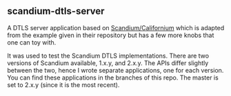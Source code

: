 ## scandium-dtls-server
A DTLS server application based on [Scandium/Californium][scandium] which is adapted from the example given in their repository but has a few more knobs that one can toy with.

It was used to test the Scandium DTLS implementations. 
There are two versions of Scandium available, 1.x.y, and 2.x.y. 
The APIs differ slightly between the two, hence I wrote separate applications, one for each version. 
You can find these applications in the branches of this repo.
The master is set to 2.x.y (since it is the most recent).


[scandium]:https://github.com/eclipse/californium/tree/master/scandium-core

